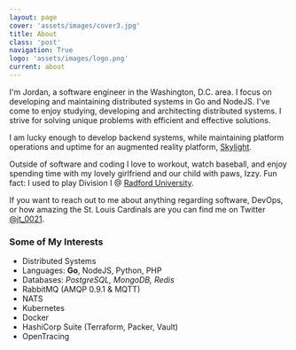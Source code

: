 ```yaml
---
layout: page
cover: 'assets/images/cover3.jpg'
title: About
class: 'post'
navigation: True
logo: 'assets/images/logo.png'
current: about
---
```


I'm Jordan, a software engineer in the Washington, D.C. area. I focus on
developing and maintaining distributed systems in Go and NodeJS. I've come to
enjoy studying, developing and architecting distributed systems. I strive for
solving unique problems with efficient and effective solutions.

I am lucky enough to develop backend systems, while maintaining platform
operations and uptime for an augmented reality platform, [Skylight](https://upskill.io/skylight/skylight-overview/).

Outside of software and coding I love to workout, watch baseball, and enjoy
spending time with my lovely girlfriend and our child with paws, Izzy. Fun fact:
I used to play Division I @ [Radford University](http://www.radfordathletics.com/index.aspx?path=baseball).

If you want to reach out to me about anything regarding software, DevOps,
or how amazing the St. Louis Cardinals are you can find me on Twitter
[@jt_0021](http://www.twitter.com/jt_0021).

### Some of My Interests

- Distributed Systems
- Languages: **Go**, NodeJS, Python, PHP
- Databases: *PostgreSQL, MongoDB, Redis*
- RabbitMQ (AMQP 0.9.1 & MQTT)
- NATS
- Kubernetes
- Docker
- HashiCorp Suite (Terraform, Packer, Vault)
- OpenTracing
